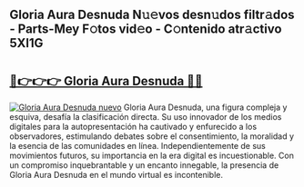 ## Gloria Aura Desnuda N𝚞𝚎vos desn𝚞dos filtr𝚊dos - Parts-Mey F𝚘tos vid𝚎o - C𝚘ntenido atr𝚊ctivo 5Xl1G

# <h2><a href="http://mbcvk9g.tromn.icu/?c=Gloria+Aura+Desnuda">🔗👉👉👉 Gloria Aura Desnuda 🔗🔗</a></h2>

[![Gloria Aura Desnuda nuevo](https://i.imgur.com/pEAQMta.gif)](http://mbcvk9g.tromn.icu/?c=Gloria+Aura+Desnuda)
Gloria Aura Desnuda, una figura compleja y esquiva, desafía la clasificación directa. Su uso innovador de los medios digitales para la autopresentación ha cautivado y enfurecido a los observadores, estimulando debates sobre el consentimiento, la moralidad y la esencia de las comunidades en línea. Independientemente de sus movimientos futuros, su importancia en la era digital es incuestionable. Con un compromiso inquebrantable y un encanto innegable, la presencia de Gloria Aura Desnuda en el mundo virtual es incontenible.
